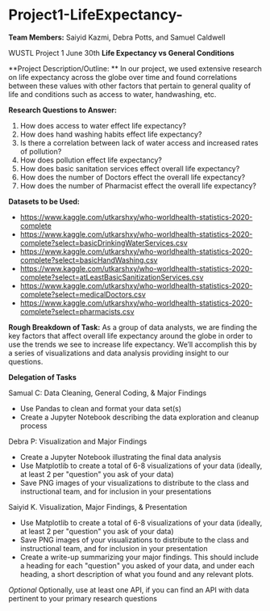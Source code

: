 # Project1-LifeExpectancy-
**Team Members:** Saiyid Kazmi, Debra Potts, and Samuel Caldwell

WUSTL Project 1
June 30th
**Life Expectancy vs General Conditions**

**Project Description/Outline: **
In our project, we used extensive research on life expectancy across the globe over time and found correlations between these values with other factors that pertain to general quality of life and conditions such as access to water, handwashing, etc.

**Research Questions to Answer:**
1. How does access to water effect life expectancy?
2. How does hand washing habits effect life expectancy?
3. Is there a correlation between lack of water access and increased rates of pollution?
4. How does pollution effect life expectancy?
5. How does basic sanitation services effect overall life expectancy?
6. How does the number of Doctors effect the overall life expectancy?
7. How does the number of Pharmacist effect the overall life expectancy?

**Datasets to be Used:**
- https://www.kaggle.com/utkarshxy/who-worldhealth-statistics-2020-complete
- https://www.kaggle.com/utkarshxy/who-worldhealth-statistics-2020-complete?select=basicDrinkingWaterServices.csv
- https://www.kaggle.com/utkarshxy/who-worldhealth-statistics-2020-complete?select=basicHandWashing.csv
- https://www.kaggle.com/utkarshxy/who-worldhealth-statistics-2020-complete?select=atLeastBasicSanitizationServices.csv
- https://www.kaggle.com/utkarshxy/who-worldhealth-statistics-2020-complete?select=medicalDoctors.csv
- https://www.kaggle.com/utkarshxy/who-worldhealth-statistics-2020-complete?select=pharmacists.csv

**Rough Breakdown of Task:**
As a group of data analysts, we are finding the key factors that affect overall life expectancy around the globe in order to use the trends we see to increase life expectancy. We’ll accomplish this by a series of visualizations and data analysis providing insight to our questions.

**Delegation of Tasks**

Samual C:
Data Cleaning, General Coding, & Major Findings
-   Use Pandas to clean and format your data set(s)
-   Create a Jupyter Notebook describing the data exploration and cleanup process

Debra P:
Visualization and Major Findings
-   Create a Jupyter Notebook illustrating the final data analysis
-   Use Matplotlib to create a total of 6-8 visualizations of your data (ideally, at least 2 per "question" you ask of your data)
-   Save PNG images of your visualizations to distribute to the class and instructional team, and for inclusion in your presentations

Saiyid K.
Visualization, Major Findings, & Presentation
-   Use Matplotlib to create a total of 6-8 visualizations of your data (ideally, at least 2 per "question" you ask of your data)
-   Save PNG images of your visualizations to distribute to the class and instructional team, and for inclusion in your presentation
-   Create a write-up summarizing your major findings. This should include a heading for each "question" you asked of your data, and under each heading, a short description of what you found and any relevant plots.


*Optional*
Optionally, use at least one API, if you can find an API with data pertinent to your primary research questions
